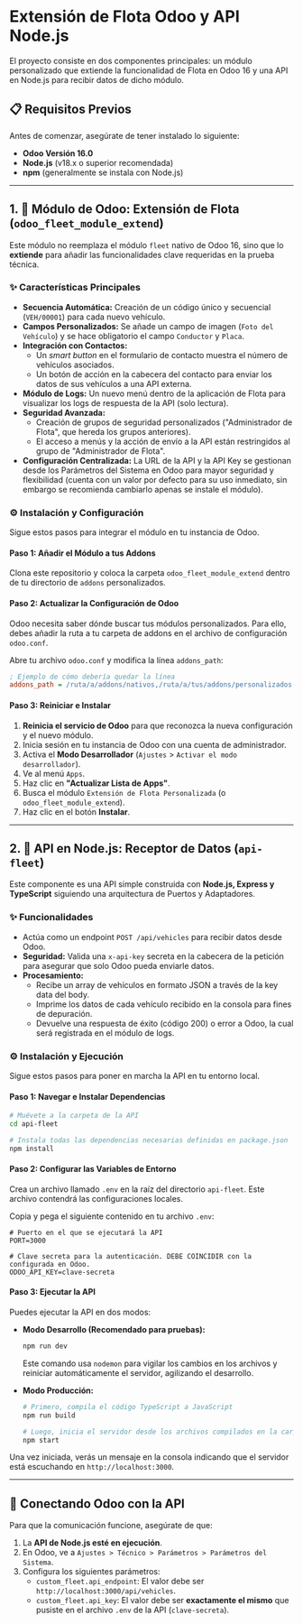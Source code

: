 # Extensión de Flota Odoo y API Node.js

El proyecto consiste en dos componentes principales: un módulo personalizado que extiende la funcionalidad de Flota en Odoo 16 y una API en Node.js para recibir datos de dicho módulo.

## 📋 Requisitos Previos

Antes de comenzar, asegúrate de tener instalado lo siguiente:

*   **Odoo Versión 16.0**
*   **Node.js** (v18.x o superior recomendada)
*   **npm** (generalmente se instala con Node.js)

---

## 1. 🚚 Módulo de Odoo: Extensión de Flota (`odoo_fleet_module_extend`)

Este módulo no reemplaza el módulo `fleet` nativo de Odoo 16, sino que lo **extiende** para añadir las funcionalidades clave requeridas en la prueba técnica.

### ✨ Características Principales

*   **Secuencia Automática:** Creación de un código único y secuencial (`VEH/00001`) para cada nuevo vehículo.
*   **Campos Personalizados:** Se añade un campo de imagen (`Foto del Vehículo`) y se hace obligatorio el campo `Conductor` y `Placa`.
*   **Integración con Contactos:**
    *   Un *smart button* en el formulario de contacto muestra el número de vehículos asociados.
    *   Un botón de acción en la cabecera del contacto para enviar los datos de sus vehículos a una API externa.
*   **Módulo de Logs:** Un nuevo menú dentro de la aplicación de Flota para visualizar los logs de respuesta de la API (solo lectura).
*   **Seguridad Avanzada:**
    *   Creación de grupos de seguridad personalizados ("Administrador de Flota", que hereda los grupos anteriores).
    *   El acceso a menús y la acción de envío a la API están restringidos al grupo de "Administrador de Flota".
*   **Configuración Centralizada:** La URL de la API y la API Key se gestionan desde los Parámetros del Sistema en Odoo para mayor seguridad y flexibilidad (cuenta con un valor por defecto para su uso inmediato, sin embargo se recomienda cambiarlo apenas se instale el módulo).

### ⚙️ Instalación y Configuración

Sigue estos pasos para integrar el módulo en tu instancia de Odoo.

#### Paso 1: Añadir el Módulo a tus Addons

Clona este repositorio y coloca la carpeta `odoo_fleet_module_extend` dentro de tu directorio de `addons` personalizados.

#### Paso 2: Actualizar la Configuración de Odoo

Odoo necesita saber dónde buscar tus módulos personalizados. Para ello, debes añadir la ruta a tu carpeta de addons en el archivo de configuración `odoo.conf`.

Abre tu archivo `odoo.conf` y modifica la línea `addons_path`:

```ini
; Ejemplo de cómo debería quedar la línea
addons_path = /ruta/a/addons/nativos,/ruta/a/tus/addons/personalizados
```

#### Paso 3: Reiniciar e Instalar

1.  **Reinicia el servicio de Odoo** para que reconozca la nueva configuración y el nuevo módulo.
2.  Inicia sesión en tu instancia de Odoo con una cuenta de administrador.
3.  Activa el **Modo Desarrollador** (`Ajustes` > `Activar el modo desarrollador`).
4.  Ve al menú `Apps`.
5.  Haz clic en **"Actualizar Lista de Apps"**.
6.  Busca el módulo `Extensión de Flota Personalizada` (o `odoo_fleet_module_extend`).
7.  Haz clic en el botón **Instalar**.

---

## 2. 🚀 API en Node.js: Receptor de Datos (`api-fleet`)

Este componente es una API simple construida con **Node.js, Express y TypeScript** siguiendo una arquitectura de Puertos y Adaptadores.

### ✨ Funcionalidades

*   Actúa como un endpoint `POST /api/vehicles` para recibir datos desde Odoo.
*   **Seguridad:** Valida una `x-api-key` secreta en la cabecera de la petición para asegurar que solo Odoo pueda enviarle datos.
*   **Procesamiento:**
    *   Recibe un array de vehículos en formato JSON a través de la key data del body.
    *   Imprime los datos de cada vehículo recibido en la consola para fines de depuración.
    *   Devuelve una respuesta de éxito (código 200) o error a Odoo, la cual será registrada en el módulo de logs.

### ⚙️ Instalación y Ejecución

Sigue estos pasos para poner en marcha la API en tu entorno local.

#### Paso 1: Navegar e Instalar Dependencias

```bash
# Muévete a la carpeta de la API
cd api-fleet

# Instala todas las dependencias necesarias definidas en package.json
npm install
```

#### Paso 2: Configurar las Variables de Entorno

Crea un archivo llamado `.env` en la raíz del directorio `api-fleet`. Este archivo contendrá las configuraciones locales.

Copia y pega el siguiente contenido en tu archivo `.env`:

```env
# Puerto en el que se ejecutará la API
PORT=3000

# Clave secreta para la autenticación. DEBE COINCIDIR con la configurada en Odoo.
ODOO_API_KEY=clave-secreta
```

#### Paso 3: Ejecutar la API

Puedes ejecutar la API en dos modos:

*   **Modo Desarrollo (Recomendado para pruebas):**
    ```bash
    npm run dev
    ```
    Este comando usa `nodemon` para vigilar los cambios en los archivos y reiniciar automáticamente el servidor, agilizando el desarrollo.

*   **Modo Producción:**
    ```bash
    # Primero, compila el código TypeScript a JavaScript
    npm run build

    # Luego, inicia el servidor desde los archivos compilados en la carpeta /dist
    npm start
    ```

Una vez iniciada, verás un mensaje en la consola indicando que el servidor está escuchando en `http://localhost:3000`.

---

## 🔗 Conectando Odoo con la API

Para que la comunicación funcione, asegúrate de que:

1.  La **API de Node.js esté en ejecución**.
2.  En Odoo, ve a `Ajustes > Técnico > Parámetros > Parámetros del Sistema`.
3.  Configura los siguientes parámetros:
    *   `custom_fleet.api_endpoint`: El valor debe ser `http://localhost:3000/api/vehicles`.
    *   `custom_fleet.api_key`: El valor debe ser **exactamente el mismo** que pusiste en el archivo `.env` de la API (`clave-secreta`).